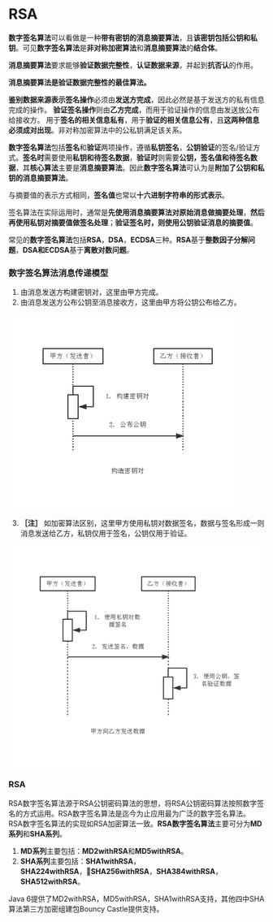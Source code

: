 RSA
===

**数字签名算法**可以看做是一种**带有密钥的消息摘要算法**，且**该密钥包括公钥和私钥**。可见**数字签名算法**是**非对称加密算法**和**消息摘要算法**的**结合体**。

**消息摘要算法**要求能够**验证数据完整性**，**认证数据来源**，并起到**抗否认**的作用。

**消息摘要算法是验证数据完整性的最佳算法。**

**鉴别数据来源表示签名操作**必须由**发送方完成**，因此必然是基于发送方的私有信息完成的操作。
**验证签名操作**则由**乙方完成**，而用于验证操作的信息由发送放公布给接收方。
用于**签名的相关信息私有**，用于**验证的相关信息公有**，且**这两种信息必须成对出现**。非对称加密算法中的公私钥满足该关系。

**数字签名算法**包括**签名**和**验证**两项操作，遵循**私钥签名**，**公钥验证**的签名/验证方式。**签名时**需要使用**私钥和待签名数据**，**验证时**则需要**公钥，签名值和待签名数据**，其**核心算法**主要是**消息摘要算法**。因此**数字签名算法**可认为是**附加了公钥和私钥的消息摘要算法**。

与摘要值的表示方式相同，**签名值**也常以**十六进制字符串的形式表示**。

签名算法在实际运用时，通常是**先使用消息摘要算法对原始消息做摘要处理**，**然后再使用私钥对摘要值做签名处理**；**验证签名时，则使用公钥验证消息的摘要值**。

常见的**数字签名算法**包括**RSA**，**DSA**，**ECDSA**三种。**RSA**基于**整数因子分解问题**，**DSA和ECDSA**基于**离散对数问题**。

### 数字签名算法消息传递模型

1. 由消息发送方构建密钥对，这里由甲方完成。
2. 由消息发送方公布公钥至消息接收方，这里由甲方将公钥公布给乙方。

![RSA](img/5.1.1-key.png)

3. **［注］** 如加密算法区别，这里甲方使用私钥对数据签名，数据与签名形成一则消息发送给乙方，私钥仅用于签名，公钥仅用于验证。

![RSA](img/5.1.2-send.png)

### RSA

RSA数字签名算法源于RSA公钥密码算法的思想，将RSA公钥密码算法按照数字签名的方式运用。RSA数字签名算法是迄今为止应用最为广泛的数字签名算法。
RSA数字签名算法的实现如RSA加密算法一致。**RSA数字签名算法**主要可分为**MD系列**和**SHA系列**。

1. **MD系列**主要包括：**MD2withRSA**和**MD5withRSA**。
2. **SHA系列**主要包括：**SHA1withRSA**，**SHA224withRSA**，**SHA256withRSA**，**SHA384withRSA**，**SHA512withRSA**。

Java 6提供了MD2withRSA，MD5withRSA，SHA1withRSA支持，其他四中SHA算法第三方加密组建包Bouncy Castle提供支持。
